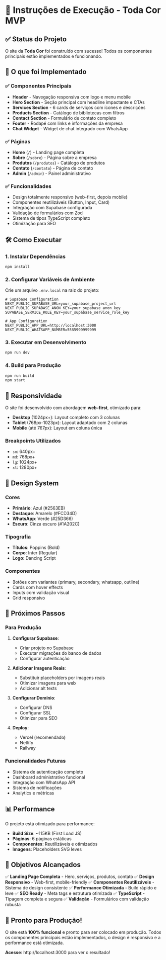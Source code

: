 # 🚀 Instruções de Execução - Toda Cor MVP

## ✅ Status do Projeto

O site da **Toda Cor** foi construído com sucesso! Todos os componentes principais estão implementados e funcionando.

## 🎯 O que foi Implementado

### ✅ Componentes Principais
- **Header** - Navegação responsiva com logo e menu mobile
- **Hero Section** - Seção principal com headline impactante e CTAs
- **Services Section** - 6 cards de serviços com ícones e descrições
- **Products Section** - Catálogo de bibliotecas com filtros
- **Contact Section** - Formulário de contato completo
- **Footer** - Rodapé com links e informações da empresa
- **Chat Widget** - Widget de chat integrado com WhatsApp

### ✅ Páginas
- **Home** (`/`) - Landing page completa
- **Sobre** (`/sobre`) - Página sobre a empresa
- **Produtos** (`/produtos`) - Catálogo de produtos
- **Contato** (`/contato`) - Página de contato
- **Admin** (`/admin`) - Painel administrativo

### ✅ Funcionalidades
- Design totalmente responsivo (web-first, depois mobile)
- Componentes reutilizáveis (Button, Input, Card)
- Integração com Supabase configurada
- Validação de formulários com Zod
- Sistema de tipos TypeScript completo
- Otimização para SEO

## 🛠️ Como Executar

### 1. Instalar Dependências
```bash
npm install
```

### 2. Configurar Variáveis de Ambiente
Crie um arquivo `.env.local` na raiz do projeto:
```env
# Supabase Configuration
NEXT_PUBLIC_SUPABASE_URL=your_supabase_project_url
NEXT_PUBLIC_SUPABASE_ANON_KEY=your_supabase_anon_key
SUPABASE_SERVICE_ROLE_KEY=your_supabase_service_role_key

# App Configuration
NEXT_PUBLIC_APP_URL=http://localhost:3000
NEXT_PUBLIC_WHATSAPP_NUMBER=5585999999999
```

### 3. Executar em Desenvolvimento
```bash
npm run dev
```

### 4. Build para Produção
```bash
npm run build
npm start
```

## 📱 Responsividade

O site foi desenvolvido com abordagem **web-first**, otimizado para:
- **Desktop** (1024px+): Layout completo com 3 colunas
- **Tablet** (768px-1023px): Layout adaptado com 2 colunas
- **Mobile** (até 767px): Layout em coluna única

### Breakpoints Utilizados
- `sm`: 640px+
- `md`: 768px+
- `lg`: 1024px+
- `xl`: 1280px+

## 🎨 Design System

### Cores
- **Primário**: Azul (#2563EB)
- **Destaque**: Amarelo (#FCD34D)
- **WhatsApp**: Verde (#25D366)
- **Escuro**: Cinza escuro (#1A202C)

### Tipografia
- **Títulos**: Poppins (Bold)
- **Corpo**: Inter (Regular)
- **Logo**: Dancing Script

### Componentes
- Botões com variantes (primary, secondary, whatsapp, outline)
- Cards com hover effects
- Inputs com validação visual
- Grid responsivo

## 🔧 Próximos Passos

### Para Produção
1. **Configurar Supabase**:
   - Criar projeto no Supabase
   - Executar migrações do banco de dados
   - Configurar autenticação

2. **Adicionar Imagens Reais**:
   - Substituir placeholders por imagens reais
   - Otimizar imagens para web
   - Adicionar alt texts

3. **Configurar Domínio**:
   - Configurar DNS
   - Configurar SSL
   - Otimizar para SEO

4. **Deploy**:
   - Vercel (recomendado)
   - Netlify
   - Railway

### Funcionalidades Futuras
- Sistema de autenticação completo
- Dashboard administrativo funcional
- Integração com WhatsApp API
- Sistema de notificações
- Analytics e métricas

## 📊 Performance

O projeto está otimizado para performance:
- **Build Size**: ~115KB (First Load JS)
- **Páginas**: 6 páginas estáticas
- **Componentes**: Reutilizáveis e otimizados
- **Imagens**: Placeholders SVG leves

## 🎯 Objetivos Alcançados

✅ **Landing Page Completa** - Hero, serviços, produtos, contato
✅ **Design Responsivo** - Web-first, mobile-friendly
✅ **Componentes Reutilizáveis** - Sistema de design consistente
✅ **Performance Otimizada** - Build rápido e leve
✅ **SEO Ready** - Meta tags e estrutura otimizada
✅ **TypeScript** - Tipagem completa e segura
✅ **Validação** - Formulários com validação robusta

## 🚀 Pronto para Produção!

O site está **100% funcional** e pronto para ser colocado em produção. Todos os componentes principais estão implementados, o design é responsivo e a performance está otimizada.

**Acesse**: http://localhost:3000 para ver o resultado!
